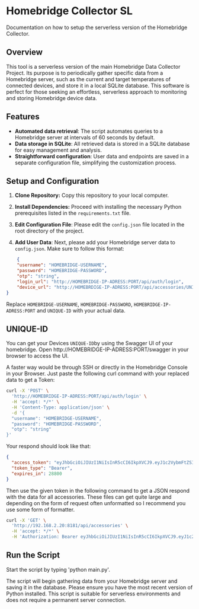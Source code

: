 # Homebridge Collector SL 

Documentation on how to setup the serverless version of the Homebridge Collector. 

## Overview

This tool is a serverless version of the main Homebridge Data Collector Project. Its purpose is to periodically gather specific data from a Homebridge server, such as the current and target temperatures of connected devices, and store it in a local SQLite database. This software is perfect for those seeking an effortless, serverless approach to monitoring and storing Homebridge device data.

## Features

- **Automated data retrieval**: The script automates queries to a Homebridge server at intervals of 60 seconds by default.
- **Data storage in SQLite**: All retrieved data is stored in a SQLite database for easy management and analysis.
- **Straightforward configuration**: User data and endpoints are saved in a separate configuration file, simplifying the customization process.

## Setup and Configuration

1. **Clone Repository:** Copy this repository to your local computer.
    
2. **Install Dependencies:** Proceed with installing the necessary Python prerequisites listed in the `requirements.txt` file.
    
3. **Edit Configuration File**: Please edit the `config.json` file located in the root directory of the project.
    
4.  **Add User Data**: Next, please add your Homebridge server data to `config.json`. Make sure to follow this format:

```json
    {
    "username": "HOMEBRIDGE-USERNAME",
    "password": "HOMEBRIDGE-PASSWORD",
    "otp": "string",
    "login_url": "http://HOMEBRIDGE-IP-ADRESS:PORT/api/auth/login",
    "device_url": "http://HOMEBRDIGE-IP-ADRESS:PORT/api/accessories/UNIQUE-ID"
}
```


Replace `HOMEBRIDGE-USERNAME`, `HOMEBRIDGE-PASSWORD`, `HOMEBRIDGE-IP-ADRESS:PORT` and `UNIQUE-ID` with your actual data. 
## UNIQUE-ID

You can get your Devices `UNIQUE-ID`by  using the Swagger UI of your homebridge. 
Open  http://HOMEBRIDGE-IP-ADRESS:PORT/swagger in your browser to access the UI. 

A faster way would be through SSH or directly in the Homebridge Console in your Browser. 
Just paste the following curl command with your replaced data to get a Token:
```bash
curl -X 'POST' \
  'http://HOMEBRIDGE-IP-ADRESS:PORT/api/auth/login' \
  -H 'accept: */*' \
  -H 'Content-Type: application/json' \
  -d '{
  "username": "HOMEBRIDGE-USERNAME",
  "password": "HOMEBRIDGE-PASSWORD",
  "otp": "string"
}'
```
 
Your respond should look like that: 
```json
{
  "access_token": "eyJhbGciOiJIUzI1NiIsInR5cCI6IkpXVCJ9.eyJ1c2VybmFtZSI6ImFkbWluIiwibmFtZSI6IkFkbWluaXN0cmF0b3IiLCJhZG1pbiI6dHJ1ZSwiaW5zdGFuY2VJZCI6IjJiMGNiYzZmOTg0NDc0ZWE3ZTRkZjBjN2FiOTE2NTVkNjg3OWRhYTIzODJkMjA4N2Y5ZDViZGY2NjMzNjI3NjUiLCJpYXQiOjE3MDIyMDU1NjUsImV4cCI6MTcwMjIzNDM2NX0.89M3FO4DpVR0Jgnj2YL7HpEgAXmylWmG0rvqfODeZ7g",
  "token_type": "Bearer",
  "expires_in": 28800
}
```
Then use the given token in the following command to  get a JSON respond with the data for all accessories. These files can get quite large and depending on the form of request often unformatted so I recommend you use some form of formatter. 

```bash
curl -X 'GET' \
  'http://192.168.2.20:8181/api/accessories' \
  -H 'accept: */*' \
  -H 'Authorization: Bearer eyJhbGciOiJIUzI1NiIsInR5cCI6IkpXVCJ9.eyJ1c2VybmFtZSI6ImFkbWluIiwibmFtZSI6IkFkbWluaXN0cmF0b3IiLCJhZG1pbiI6dHJ1ZSwiaW5zdGFuY2VJZCI6IjJiMGNiYzZmOTg0NDc0ZWE3ZTRkZjBjN2FiOTE2NTVkNjg3OWRhYTIzODJkMjA4N2Y5ZDViZGY2NjMzNjI3NjUiLCJpYXQiOjE3MDIyMjc0MzYsImV4cCI6MTcwMjI1NjIzNn0.msbNbg3c1hUUNlY1eeEMOOtfbfvb6GyzMiqRV1omIzM'
```

## Run the Script 

Start the script by typing 'python main.py'.

The script will begin gathering data from your Homebridge server and saving it in the database.
Please ensure you have the most recent version of Python installed.
This script is suitable for serverless environments and does not require a permanent server connection.
